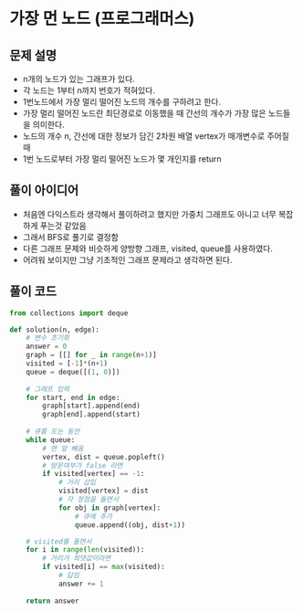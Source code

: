 # 가장 먼 노드 (프로그래머스)

## 문제 설명

- n개의 노드가 있는 그래프가 있다.
- 각 노드는 1부터 n까지 번호가 적혀있다.
- 1번노드에서 가장 멀리 떨어진 노드의 개수를 구하려고 한다.
- 가장 멀리 떨어진 노드란 최단경로로 이동했을 때 간선의 개수가 가장 많은 노드들을 의미한다.
- 노드의 개수 n, 간선에 대한 정보가 담긴 2차원 배열 vertex가 매개변수로 주어질 때
- 1번 노드로부터 가장 멀리 떨어진 노드가 몇 개인지를 return

## 풀이 아이디어

- 처음엔 다익스트라 생각해서 풀이하려고 했지만 가중치 그래프도 아니고 너무 복잡하게 푸는것 같았음
- 그래서 BFS로 풀기로 결정함
- 다른 그래프 문제와 비슷하게 양방향 그래프, visited, queue를 사용하였다.
- 어려워 보이지만 그냥 기초적인 그래프 문제라고 생각하면 된다.

## 풀이 코드

```python
from collections import deque

def solution(n, edge):
    # 변수 초기화
    answer = 0
    graph = [[] for _ in range(n+1)]
    visited = [-1]*(n+1)
    queue = deque([(1, 0)])
    
    # 그래프 입력
    for start, end in edge:
        graph[start].append(end)
        graph[end].append(start)
        
    # 큐를 도는 동안
    while queue:
        # 맨 앞 빼옴
        vertex, dist = queue.popleft()
        # 방문여부가 false 라면
        if visited[vertex] == -1:
            # 거리 삽입
            visited[vertex] = dist
            # 각 정점을 돌면서
            for obj in graph[vertex]:
                # 큐에 추가
                queue.append((obj, dist+1))

    # visited를 돌면서
    for i in range(len(visited)):
        # 거리가 최댓값이라면
        if visited[i] == max(visited):
            # 답임
            answer += 1
    
    return answer
```
